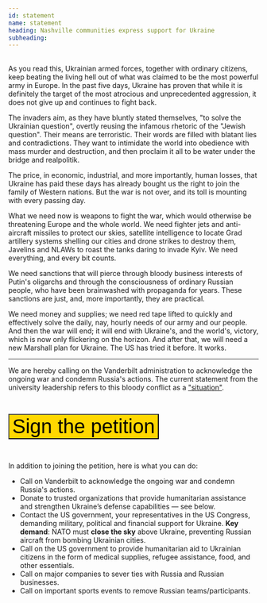```yaml
---
id: statement
name: statement
heading: Nashville communities express support for Ukraine
subheading: 
---
```


<br>
As you read this, Ukrainian armed forces, together with ordinary citizens, keep beating the living hell out of what was claimed to be the most powerful army in Europe. In the past five days, Ukraine has proven that while it is definitely the target of the most atrocious and unprecedented aggression, it does not give up and continues to fight back.

The invaders aim, as they have bluntly stated themselves, "to solve the Ukrainian question", overtly reusing the infamous rhetoric of the "Jewish question". Their means are terroristic. Their words are filled with blatant lies and contradictions. They want to intimidate the world into obedience with mass murder and destruction, and then proclaim it all to be water under the bridge and realpolitik.

The price, in economic, industrial, and more importantly, human losses, that Ukraine has paid these days has already bought us the right to join the family of Western nations. But the war is not over, and its toll is mounting with every passing day. 

What we need now is weapons to fight the war, which would otherwise be threatening Europe and the whole world. We need fighter jets and anti-aircraft missiles to protect our skies, satellite intelligence to locate Grad artillery systems shelling our cities and drone strikes to destroy them, Javelins and NLAWs to roast the tanks daring to invade Kyiv. We need everything, and every bit counts.

We need sanctions that will pierce through bloody business interests of Putin's oligarchs and through the consciousness of ordinary Russian people, who have been brainwashed with propaganda for years. These sanctions are just, and, more importantly, they are practical.

We need money and supplies; we need red tape lifted to quickly and effectively solve the daily, nay, hourly needs of our army and our people. And then the war will end; it will end with Ukraine's, and the world's, victory, which is now only flickering on the horizon. And after that, we will need a new Marshall plan for Ukraine. The US has tried it before. It works.

<hr>

We are hereby calling on the Vanderbilt administration to acknowledge the ongoing war and condemn Russia's actions. The current statement from the university leadership refers to this bloody conflict as a
["situation"](https://news.vanderbilt.edu/2022/02/25/statement-from-chancellor-diermeier-on-events-in-ukraine-university-resources-available).

<br>

[<button class='btn btn-large btn-block' style='background-color: #ffd700;font-size:40px;'>Sign the petition</button>](https://forms.gle/aKfahZm4wor1NinL6)

<br>

In addition to joining the petition, here is what you can do:

- Call on Vanderbilt to acknowledge the ongoing war and condemn Russia's
  actions. 
- Donate to trusted organizations that provide humanitarian assistance and strengthen Ukraine’s defense capabilities — see below. 
- Contact the US government, your representatives in the US Congress, demanding military, political and financial support for Ukraine. <b>Key demand</b>:
NATO must <b>close the sky</b> above Ukraine, preventing Russian aircraft from bombing Ukrainian cities.
- Call on the US government to provide humanitarian aid to Ukrainian citizens in the form of medical supplies, refugee assistance, food, and other essentials. 
- Call on major companies to sever ties with Russia and Russian businesses. 
- Call on important sports events to remove Russian teams/participants. 
